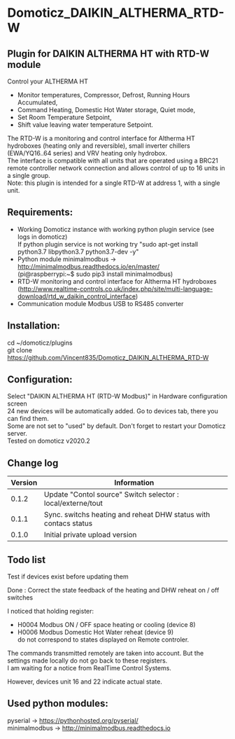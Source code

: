 # Domoticz_DAIKIN_ALTHERMA_RTD-W
## Plugin for DAIKIN ALTHERMA HT with RTD-W module

Control your ALTHERMA HT
* Monitor temperatures, Compressor, Defrost, Running Hours Accumulated,
* Command Heating, Domestic Hot Water storage, Quiet mode,
* Set Room Temperature Setpoint,
* Shift value leaving water temperature Setpoint.

The RTD-W is a monitoring and control interface for Altherma HT hydroboxes (heating only and reversible), small inverter chillers (EWA/YQ16..64 series) and VRV heating only hydrobox.<br>
The interface is compatible with all units that are operated using a BRC21 remote controller network connection and allows control of up to 16 units in a single group.<br>
Note: this plugin is intended for a single RTD-W at address 1, with a single unit.<br>

## Requirements: <br>
* Working Domoticz instance with working python plugin service (see logs in domoticz)<br>
  If python plugin service is not working try "sudo apt-get install python3.7 libpython3.7 python3.7-dev -y"<br>
* Python module minimalmodbus -> http://minimalmodbus.readthedocs.io/en/master/<br>
        (pi@raspberrypi:~$ sudo pip3 install minimalmodbus)<br>
* RTD-W monitoring and control interface for Altherma HT hydroboxes (http://www.realtime-controls.co.uk/index.php/site/multi-language-download/rtd_w_daikin_control_interface)<br>
* Communication module Modbus USB to RS485 converter<br>

## Installation: <br>
cd ~/domoticz/plugins<br>
git clone https://github.com/Vincent835/Domoticz_DAIKIN_ALTHERMA_RTD-W <br>

## Configuration: <br>
Select "DAIKIN ALTHERMA HT (RTD-W Modbus)" in Hardware configuration screen<br>
24 new devices will be automatically added. Go to devices tab, there you can find them.<br>
Some are not set to "used" by default.
Don't forget to restart your Domoticz server.<br>
Tested on domoticz v2020.2


## Change log

| Version | Information|
| ----- | ---------- |
| 0.1.2 | Update "Contol source" Switch selector : local/externe/tout |
| 0.1.1 | Sync. switchs heating and reheat DHW status with contacs status|
| 0.1.0 | Initial private upload version |


## Todo list
Test if devices exist before updating them

Done : Correct the state feedback of the heating and DHW reheat on / off switches

I noticed that holding register:
* H0004 Modbus ON / OFF space heating or cooling (device 8)
* H0006 Modbus Domestic Hot Water reheat (device 9)<br>
do not correspond to states displayed on Remote controler.
 
The commands transmitted remotely are taken into account.
But the settings made locally do not go back to these registers.<br>
I am waiting for a notice from RealTime Control Systems.

However, devices unit 16 and 22 indicate actual state.

## Used python modules: <br>
pyserial -> https://pythonhosted.org/pyserial/ <br>
minimalmodbus -> http://minimalmodbus.readthedocs.io<br>